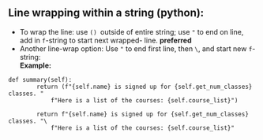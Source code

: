
## Line wrapping within a string (python):
- To wrap the line: use `() `outside of entire string; use `"` to end on line, add in `f`-string to start next wrapped- line.  **preferred**
- Another line-wrap option:  Use `"` to end first line, then `\`, and start new `f`-string:  
**Example:**
```
def summary(self):
        return (f"{self.name} is signed up for {self.get_num_classes} classes. "
            f"Here is a list of the courses: {self.course_list}")
```
```
        return f"{self.name} is signed up for {self.get_num_classes} classes. "\
            f"Here is a list of the courses: {self.course_list}"
```
